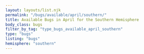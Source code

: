 ```yaml
---
layout: layouts/list.njk
permalink: "/bugs/available/april/southern/"
title: Available Bugs in April for the Southern Hemisphere
body_class: bugs
filter_by_tag: "type_bugs_available_april_southern"
type: "bugs"
listing: "bugs"
hemisphere: "southern"
---
```

